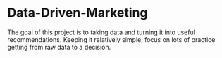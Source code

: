 # Data-Driven-Marketing
The goal of this project is to taking data and turning it into useful recommendations. Keeping it relatively simple, focus on lots of practice getting
from raw data to a decision.
